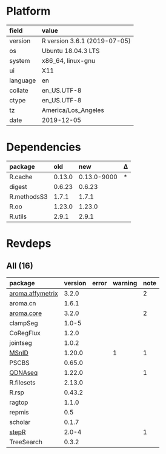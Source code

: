 # Platform

|field    |value                        |
|:--------|:----------------------------|
|version  |R version 3.6.1 (2019-07-05) |
|os       |Ubuntu 18.04.3 LTS           |
|system   |x86_64, linux-gnu            |
|ui       |X11                          |
|language |en                           |
|collate  |en_US.UTF-8                  |
|ctype    |en_US.UTF-8                  |
|tz       |America/Los_Angeles          |
|date     |2019-12-05                   |

# Dependencies

|package     |old    |new         |Δ  |
|:-----------|:------|:-----------|:--|
|R.cache     |0.13.0 |0.13.0-9000 |*  |
|digest      |0.6.23 |0.6.23      |   |
|R.methodsS3 |1.7.1  |1.7.1       |   |
|R.oo        |1.23.0 |1.23.0      |   |
|R.utils     |2.9.1  |2.9.1       |   |

# Revdeps

## All (16)

|package                                         |version |error |warning |note |
|:-----------------------------------------------|:-------|:-----|:-------|:----|
|[aroma.affymetrix](problems.md#aromaaffymetrix) |3.2.0   |      |        |2    |
|aroma.cn                                        |1.6.1   |      |        |     |
|[aroma.core](problems.md#aromacore)             |3.2.0   |      |        |2    |
|clampSeg                                        |1.0-5   |      |        |     |
|CoRegFlux                                       |1.2.0   |      |        |     |
|jointseg                                        |1.0.2   |      |        |     |
|[MSnID](problems.md#msnid)                      |1.20.0  |      |1       |1    |
|PSCBS                                           |0.65.0  |      |        |     |
|[QDNAseq](problems.md#qdnaseq)                  |1.22.0  |      |        |1    |
|R.filesets                                      |2.13.0  |      |        |     |
|R.rsp                                           |0.43.2  |      |        |     |
|ragtop                                          |1.1.0   |      |        |     |
|repmis                                          |0.5     |      |        |     |
|scholar                                         |0.1.7   |      |        |     |
|[stepR](problems.md#stepr)                      |2.0-4   |      |        |1    |
|TreeSearch                                      |0.3.2   |      |        |     |


